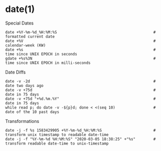 # date(1)

Special Dates

    date +%Y-%m-%d_%H:%M:%S                                           # formatted current date
    date +%V                                                          # calendar-week (KW)
    date +%s                                                          # time since UNIX EPOCH in seconds
    gdate +%s%3N                                                      # time since UNIX EPOCH in milli-seconds

Date Diffs

    date -v -2d                                                       # date two days ago
    date -v +75d                                                      # date in 75 days
    date -v +75d "+%d.%m.%Y"                                          # date in 75 days
    while read p; do date -v -${p}d; done < <(seq 10)                 # date of the 10 past days

Transformations

    date -j -f %s 1583429905 +%Y-%m-%d_%H:%M:%S                       # transform unix timestamp to readable date-time
    date -j -f "%Y-%m-%d %H:%M:%S" "2020-03-05 18:38:25" +"%s"        # transform readable date-time to unix-timestamp
